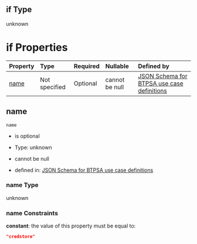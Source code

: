 ## if Type

unknown

# if Properties

| Property      | Type          | Required | Nullable       | Defined by                                                                                                                                                                                                        |
| :------------ | :------------ | :------- | :------------- | :---------------------------------------------------------------------------------------------------------------------------------------------------------------------------------------------------------------- |
| [name](#name) | Not specified | Optional | cannot be null | [JSON Schema for BTPSA use case definitions](btpsa-usecase-properties-services-items-allof-1-then-allof-27-if-properties-name.md "undefined#/properties/services/items/allOf/1/then/allOf/27/if/properties/name") |

## name



`name`

*   is optional

*   Type: unknown

*   cannot be null

*   defined in: [JSON Schema for BTPSA use case definitions](btpsa-usecase-properties-services-items-allof-1-then-allof-27-if-properties-name.md "undefined#/properties/services/items/allOf/1/then/allOf/27/if/properties/name")

### name Type

unknown

### name Constraints

**constant**: the value of this property must be equal to:

```json
"credstore"
```

